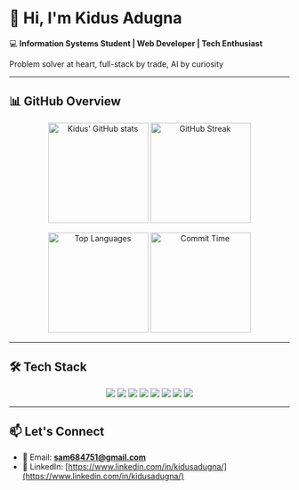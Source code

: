 # 👋 Hi, I'm Kidus Adugna  

💻 **Information Systems Student | Web Developer | Tech Enthusiast**  

Problem solver at heart, full-stack by trade, AI by curiosity

---
## 📊 GitHub Overview  

<p align="center">
  <img height="180em" src="https://github-readme-stats.vercel.app/api?username=kidusdybala&show_icons=true&theme=radical&include_all_commits=true" alt="Kidus' GitHub stats"/>
  <img height="180em" src="https://github-readme-streak-stats.herokuapp.com/?user=kidusdybala&theme=radical&date_format=M%20j%5B%2C%20Y%5D" alt="GitHub Streak"/>
</p>

<p align="center">
  <img height="180em" src="https://github-readme-stats.vercel.app/api/top-langs/?username=kidusdybala&layout=compact&theme=radical" alt="Top Languages"/>
  <img height="180em" src="https://github-profile-summary-cards.vercel.app/api/cards/productive-time?username=kidusdybala&theme=radical&utcOffset=3" alt="Commit Time"/>
</p>

---

## 🛠️ Tech Stack  

<p align="center">
  <img src="https://img.shields.io/badge/PHP-777BB4?style=for-the-badge&logo=php&logoColor=white" />
  <img src="https://img.shields.io/badge/Laravel-FF2D20?style=for-the-badge&logo=laravel&logoColor=white" />
  <img src="https://img.shields.io/badge/JavaScript-F7DF1E?style=for-the-badge&logo=javascript&logoColor=black" />
  <img src="https://img.shields.io/badge/React-61DAFB?style=for-the-badge&logo=react&logoColor=black" />
  <img src="https://img.shields.io/badge/Node.js-339933?style=for-the-badge&logo=node.js&logoColor=white" />
  <img src="https://img.shields.io/badge/MySQL-4479A1?style=for-the-badge&logo=mysql&logoColor=white" />
  <img src="https://img.shields.io/badge/MongoDB-47A248?style=for-the-badge&logo=mongodb&logoColor=white" />
  <img src="https://img.shields.io/badge/Git-F05032?style=for-the-badge&logo=git&logoColor=white" />
</p>

---

## 📫 Let's Connect  

- 📧 Email: **sam684751@gmail.com**  
- 💼 LinkedIn: [https://www.linkedin.com/in/kidusadugna/](https://www.linkedin.com/in/kidusadugna/)  
